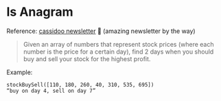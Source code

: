# Is Anagram

Reference: [cassidoo newsletter](https://cassidoo.co/newsletter/) 🎉 (amazing newsletter by the way)

> Given an array of numbers that represent stock prices (where each number is the price for a certain day), find 2 days when you should buy and sell your stock for the highest profit. 

Example:

```console
stockBuySell([110, 180, 260, 40, 310, 535, 695])
“buy on day 4, sell on day 7”
```
